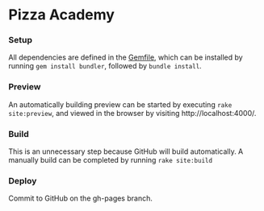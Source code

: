 # Pizza Academy


### Setup
All dependencies are defined in the [Gemfile](Gemfile), which can be installed by running ```gem install bundler```, followed by ```bundle install```.

### Preview
An automatically building preview can be started by executing ```rake site:preview```, and viewed in the browser by visiting http://localhost:4000/.

### Build
This is an unnecessary step because GitHub will build automatically.
A manually build can be completed by running ```rake site:build```

### Deploy
Commit to GitHub on the gh-pages branch.
